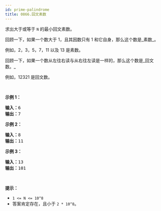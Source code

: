 ```yaml
---
id: prime-palindrome
title: 0866.回文素数
---
```

求出大于或等于 <code>N</code> 的最小回文素数。

回顾一下，如果一个数大于 1，且其因数只有 1 和它自身，那么这个数是_素数_。

例如，2，3，5，7，11 以及 13 是素数。

回顾一下，如果一个数从左往右读与从右往左读是一样的，那么这个数是_回文数。_

例如，12321 是回文数。

 

**示例 1：**


<pre><strong>输入：</strong>6<br/><strong>输出：</strong>7<br/></pre>

**示例 2：**


<pre><strong>输入：</strong>8<br/><strong>输出：</strong>11<br/></pre>

**示例 3：**


<pre><strong>输入：</strong>13<br/><strong>输出：</strong>101</pre>

 

**提示：**


- <code>1 &lt;= N &lt;= 10^8</code>
- 答案肯定存在，且小于 <code>2 * 10^8</code>。

 

 
